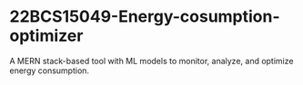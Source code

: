 # 22BCS15049-Energy-cosumption-optimizer
A MERN stack-based tool with ML models to monitor, analyze, and optimize energy consumption.
